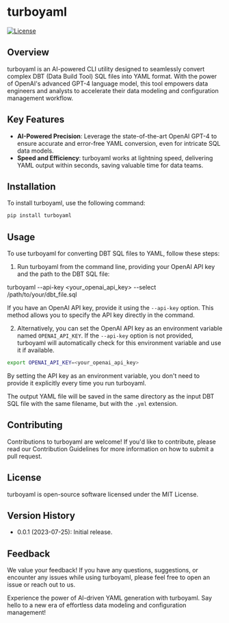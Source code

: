 # turboyaml

[![License](https://img.shields.io/badge/license-MIT-blue.svg)](https://opensource.org/licenses/MIT)

## Overview

turboyaml is an AI-powered CLI utility designed to seamlessly convert complex DBT (Data Build Tool) SQL files into YAML format. With the power of OpenAI's advanced GPT-4 language model, this tool empowers data engineers and analysts to accelerate their data modeling and configuration management workflow.

## Key Features

- **AI-Powered Precision**: Leverage the state-of-the-art OpenAI GPT-4 to ensure accurate and error-free YAML conversion, even for intricate SQL data models.
- **Speed and Efficiency**: turboyaml works at lightning speed, delivering YAML output within seconds, saving valuable time for data teams.

## Installation

To install turboyaml, use the following command:

```bash
pip install turboyaml
```

## Usage

To use turboyaml for converting DBT SQL files to YAML, follow these steps:

1. Run turboyaml from the command line, providing your OpenAI API key and the path to the DBT SQL file:

turboyaml --api-key <your_openai_api_key> --select /path/to/your/dbt_file.sql

If you have an OpenAI API key, provide it using the `--api-key` option. This method allows you to specify the API key directly in the command.

2. Alternatively, you can set the OpenAI API key as an environment variable named `OPENAI_API_KEY`. If the `--api-key` option is not provided, turboyaml will automatically check for this environment variable and use it if available.

```bash
export OPENAI_API_KEY=<your_openai_api_key>
```

By setting the API key as an environment variable, you don't need to provide it explicitly every time you run turboyaml.

The output YAML file will be saved in the same directory as the input DBT SQL file with the same filename, but with the `.yml` extension.

## Contributing

Contributions to turboyaml are welcome! If you'd like to contribute, please read our Contribution Guidelines for more information on how to submit a pull request.

## License

turboyaml is open-source software licensed under the MIT License.

## Version History

- 0.0.1 (2023-07-25): Initial release.

## Feedback

We value your feedback! If you have any questions, suggestions, or encounter any issues while using turboyaml, please feel free to open an issue or reach out to us.

Experience the power of AI-driven YAML generation with turboyaml. Say hello to a new era of effortless data modeling and configuration management!

